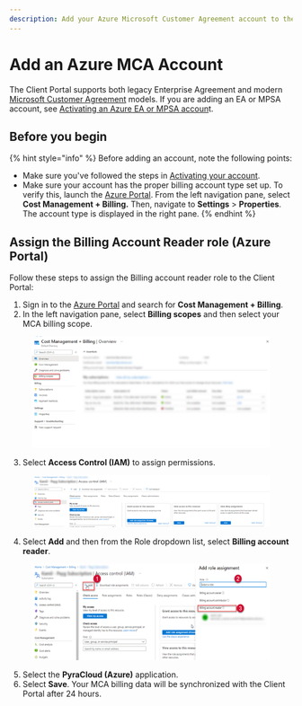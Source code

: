 ```yaml
---
description: Add your Azure Microsoft Customer Agreement account to the Client Portal.
---
```


# Add an Azure MCA Account

The Client Portal supports both legacy Enterprise Agreement and modern [Microsoft Customer Agreement](https://learn.microsoft.com/en-us/azure/cost-management-billing/understand/mca-overview) models.  If you are adding an EA or MPSA account, see [Activating an Azure EA or MPSA accoun](activate-an-azure-ea-or-mpsa-account.md)t.

## Before you begin <a href="#before-you-start" id="before-you-start"></a>

{% hint style="info" %}
Before adding an account, note the following points:

* Make sure you've followed the steps in [Activating your account](activate-an-azure-ea-or-mpsa-account.md#activating-your-account).
* Make sure your account has the proper billing account type set up. To verify this, launch the [Azure Portal](https://portal.azure.com). From the left navigation pane, select **Cost Management + Billing.** Then, navigate to **Settings** > **Properties**. The account type is displayed in the right pane.
{% endhint %}

## Assign the Billing Account Reader role (Azure Portal)

Follow these steps to assign the Billing account reader role to the Client Portal:

1. Sign in to the [Azure Portal](https://portal.azure.com) and search for **Cost Management + Billing**.
2. In the left navigation pane, select **Billing scopes** and then select your MCA billing scope.

<div data-full-width="false">

<figure><img src="../../.gitbook/assets/image (12) (1) (1) (1) (1) (1).png" alt="" width="482"><figcaption></figcaption></figure>

</div>

3. Select **Access Control (IAM)** to assign permissions.&#x20;

<div data-full-width="false">

<figure><img src="../../.gitbook/assets/image (13) (1) (1) (1) (1) (1).png" alt="" width="482"><figcaption></figcaption></figure>

</div>

4. Select **Add** and then from the Role dropdown list, select **Billing account reader**.

<div data-full-width="false">

<figure><img src="../../.gitbook/assets/image (14) (1) (1) (1) (1).png" alt="" width="439"><figcaption></figcaption></figure>

</div>

5. Select the **PyraCloud (Azure)** application. &#x20;
6. Select **Save**. Your MCA billing data will be synchronized with the Client Portal after 24 hours.

